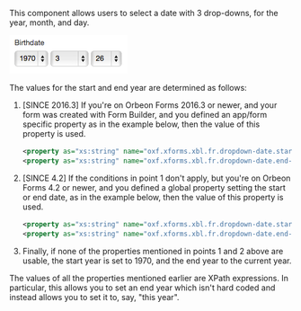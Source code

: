 This component allows users to select a date with 3 drop-downs, for the year, month, and day.

![Dropdown date component](images/xbl-dropdown-date.png)

The values for the start and end year are determined as follows:

1. [SINCE 2016.3] If you're on Orbeon Forms 2016.3 or newer, and your form was created with Form Builder, and you defined an app/form specific property as in the example below, then the value of this property is used.

    ```xml
    <property as="xs:string" name="oxf.xforms.xbl.fr.dropdown-date.start-year.my-app.*" value="2010"/>
    <property as="xs:string" name="oxf.xforms.xbl.fr.dropdown-date.end-year.my-app.*"   value="2030"/>
    ```
2. [SINCE 4.2] If the conditions in point 1 don't apply, but you're on Orbeon Forms 4.2 or newer, and you defined a global property setting the start or end date, as in the example below, then the value of this property is used.

    ```xml
    <property as="xs:string" name="oxf.xforms.xbl.fr.dropdown-date.start-year" value="1970"/>
    <property as="xs:string" name="oxf.xforms.xbl.fr.dropdown-date.end-year"   value="year-from-date(current-date())"/>
    ```
3. Finally, if none of the properties mentioned in points 1 and 2 above are usable, the start year is set to 1970, and the end year to the current year.

The values of all the properties mentioned earlier are XPath expressions. In particular, this allows you to set an end year which isn't hard coded and instead allows you to set it to, say, "this year".
